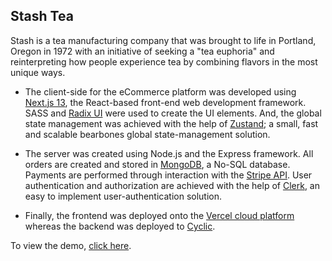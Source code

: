 ## Stash Tea

Stash is a tea manufacturing company that was brought to life in Portland, Oregon in 1972 with an initiative of seeking a "tea euphoria" and reinterpreting how people experience tea by combining flavors in the most unique ways.

- The client-side for the eCommerce platform was developed using <a href="https://nextjs.org">Next.js 13</a>, the React-based front-end web development framework. SASS and <a href="https://www.radix-ui.com">Radix UI</a> were used to create the UI elements. And, the global state management was achieved with the help of <a href="https://zustand-demo.pmnd.rs">Zustand</a>; a small, fast and scalable bearbones global state-management solution.

- The server was created using Node.js and the Express framework. All orders are created and stored in <a href="https://www.mongodb.com">MongoDB</a>, a No-SQL database. Payments are performed through interaction with the <a href="https://stripe.com">Stripe API</a>. User authentication and authorization are achieved with the help of <a href="https://clerk.com">Clerk</a>, an easy to implement user-authentication solution.

- Finally, the frontend was deployed onto the <a href="https://vercel.com">Vercel cloud platform</a> whereas the backend was deployed to <a href="https://cyclic.sh">Cyclic</a>.

To view the demo, <a href="https://stash-ead.vercel.app">click here</a>.
